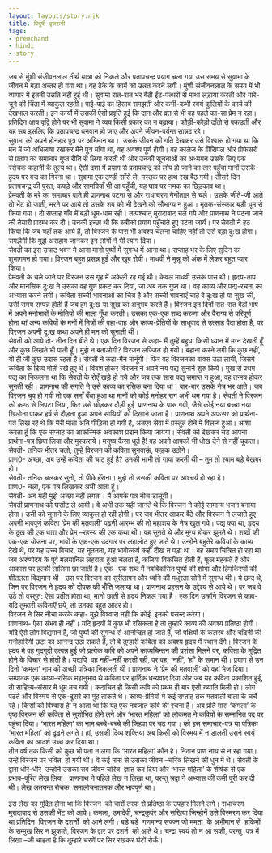 ```yaml
---  
layout: layouts/story.njk  
title: विदुषी वृजरानी  
tags:  
- premchand  
- hindi  
- story  
---  
```

    
जब से मुंशी संजीवनलाल तीर्थ यात्रा को निकले और प्रतापचन्द्र प्रयाग चला गया उस समय से सुवामा के जीवन में बड़ा अन्तर हो गया था। वह ठेके के कार्य को उन्नत करने लगी। मुंशी संजीवनलाल के समय में भी व्यापार में इतनी उन्नति नहीं हुई थी। सुवामा रात-रात भर बैठी ईंट-पत्थरों से माथा लड़ाया करती और गारे-चूने की चिंता में व्याकुल रहती। पाई-पाई का हिसाब समझती और कभी-कभी स्वयं कुलियों के कार्य की देखभाल करती। इन कार्यो में उसकी ऐसी प्रवृति हुई कि दान और व्रत से भी वह पहले का-सा प्रेम न रहा। प्रतिदिन आय वृद्वि होने पर भी सुवामा ने व्यय किसी प्रकार का न बढ़ाया। कौड़ी-कौड़ी दाँतो से पकड़ती और यह सब इसलिए कि प्रतापचन्द्र धनवान हो जाए और अपने जीवन-पर्यन्त सान्नद रहे।  
सुवामा को अपने होनहार पुत्र पर अभिमान था।  उसके जीवन की गति देखकर उसे विश्वास हो गया था कि मन में जो अभिलाषा रखकर मैंने पुत्र माँगा था, वह अवश्य पूर्ण होगी। वह कालेज के प्रिंसिपल और प्रोफेसरों से प्रताप का समाचार गुप्त रीति से लिया करती थी ओर उनकी सूचनाओं का अध्ययन उसके लिए एक रसेचक कहानी के तुल्य था। ऐसी दशा में प्रयाग से प्रतापचन्द्र को लोप हो जाने का तार पहुँचा मानों उसके हुदय पर वज्र का गिरना था। सुवामा एक ठण्डी साँसे ले, मस्तक पर हाथ रख बैठ गयी। तीसरे दिन प्रतापचन्द्र की पुस्त, कपड़े और सामग्रियाँ भी आ पहुँची, यह घाव पर नमक का छिड़काव था।  
प्रेमवती के मरे का समाचार पाते ही प्राणनाथ पटना से और राधाचरण नैनीताल से चले। उसके जीते-जी आते तो भेंट हो जाती, मरने पर आये तो उसके शव को भी देखने को सौभाग्य न हुआ। मृतक-संस्कार बड़ी धूम से किया गया। दो सप्ताह गाँव में बड़ी धूम-धाम रही। तत्पश्चात् मुरादाबाद चले गये और प्राणनाथ ने पटना जाने की तैयारी प्रारम्भ कर दी। उनकी इच्छा थी कि स्त्रीको प्रयाग पहुँचाते हुए पटना जायँ। पर सेवती ने हठ किया कि जब यहाँ तक आये हैं, तो विरजन के पास भी अवश्य चलना चाहिए नहीं तो उसे बड़ा दु:ख होगा। समझेगी कि मुझे असहाय जानकर इन लोगों ने भी त्याग दिया।  
सेवती का इस उचाट भवन मे आना मानो पुष्पों में सुगन्ध में आना था। सप्ताह भर के लिए सुदिन का शुभागमन हो गया। विरजन बहुत प्रसन्न हुई और खूब रोयी। माधवी ने मुन्नू को अंक में लेकर बहुत प्यार किया।  
प्रेमवती के चले जाने पर विरजन उस गृह में अकेली रह गई थी। केवल माधवी उसके पास थी। हृदय-ताप और मानसिक दु:ख ने उसका वह गुण प्रकट कर दिया, जा अब तक गुप्त था। वह काव्य और पद्य-रचना का अभ्यास करने लगी। कविता सच्ची भावनाओं का चित्र है और सच्ची भावनाएँ चाहे वे दु:ख हों या सुख की, उसी समय सम्पन्न होती हैं जब हम दु:ख या सुख का अनुभव करते हैं। विरजन इन दिनों रात-रात बैठी भाष में अपने मनोभावों के मोतियों की माला गूँथा करती। उसका एक-एक शब्द करुणा और वैराग्य से परिवूर्ण होता थां अन्य कवियों के मनों में मित्रों की वहा-वाह और काव्य-प्रेतियों के साधुवाद से उत्साह पैदा होता है, पर विरजन अपनी दु:ख कथा अपने ही मन को सुनाती थी।  
सेवती को आये दो- तीन दिन बीते थे। एक दिन विरजन से कहा- मैं तुम्हें बहुधा किसी ध्यान में मग्न देखती हूँ और कुछ लिखते भी पाती हूँ। मुझे न बताओगी? विरजन लज्जित हो गयी। बहाना करने लगी कि कुछ नहीं, यों ही जी कुछ उदास रहता है। सेवती ने कहा-मैंन मानूँगी। फिर वह विरजनका बाक्स उठा लायी, जिसमें कविता के दिव्य मोती रखे हुए थे। विवश होकर विरजन ने अपने नय पद्य सुनाने शुरु किये। मुख से प्रथम पद्य का निकलना था कि सेवती के रोएँ खड़े हो गये और जब तक सारा पद्य समाप्त न हुआ, वह तन्मय होकर सुनती रही। प्राणनाथ की संगति ने उसे काव्य का रसिक बना दिया था। बार-बार उसके नेत्र भर आते। जब विरजन चुप हो गयी तो एक समाँ बँधा हुआ था मानों को कोई मनोहर राग अभी थम गया है। सेवती ने विरजन को कण्ठ से लिपटा लिया, फिर उसे छोड़कर दौड़ी हुई  प्राणनाथ के पास गयी, जैसे कोई नया बच्चा नया खिलोना पाकर हर्ष से दौड़ता हुआ अपने साथियों को दिखाने जाता है। प्राणनाथ अपने अफसर को प्रार्थना-पत्र लिख रहे थे कि मेरी माता अति पीड़िता हो गयी है, अतएव सेवा में प्रस्तुत होने में विलम्ब हुआ। आशा करता हूँ कि एक सप्ताह का आकस्मिक अवकाश प्रदान किया जायगा। सेवती को देखकर चट आपना प्रार्थना-पत्र छिपा लिया और मुस्कराये। मनुष्य कैसा धूर्त है! वह अपने आपको भी धोख देने से नहीं चूकता।  
सेवती- तनिक भीतर चलो, तुम्हें विरजन की कविता सुनवाऊं, फड़क उठोगे।  
प्राण0- अच्छा, अब उन्हें कविता की चाट हुई है? उनकी भाभी तो गाया करती थी – तुम तो श्याम बड़े बेखबर हो।  
सेवती- तनिक चलकर सुनो, तो पीछे हॅंसना। मुझे तो उसकी कविता पर आश्चर्य हो रहा है।  
प्राण0- चलो, एक पत्र लिखकर अभी आता हूं।  
सेवती- अब यही मुझे अच्छा नहीं लगता। मैं आपके पत्र नोच डालूंगी।  
सेवती प्राणनाथ को घसीट ले आयी। वे अभी तक यही जानते थे कि विरजन ने कोई सामान्य भजन बनाया होगा। उसी को सुनाने के लिए व्याकुल हो रही होगी। पर जब भीतर आकर बैठे और विरजन ने लजाते हुए अपनी भावपूर्ण कविता ‘प्रेम की मतवाली’ पढ़नी आरम्भ की तो महाशय के नेत्र खुल गये। पद्य क्या था, हृदय के दुख की एक धारा और प्रेम –रहस्य की एक कथा थी। वह सुनते थे और मुग्ध होकर झुमते थे। शब्दों की एक-एक योजना पर, भावों के एक-एक उदगार पर लहालोट हुए जाते थे। उन्होंने बहुतेरे कवियां के काव्य देखे थे, पर यह उच्च विचार, यह नूतनता, यह भावोत्कर्ष कहीं दीख न पड़ा था। वह समय चित्रित हो रहा था जब अरुणोदय के पूर्व मलयानिल लहराता हुआ चलता है, कलियां विकसित होती हैं, फूल महकते हैं और आकाश पर हल्की लालिमा छा जाती है। एक –एक शब्द में नवविकसित पुष्पों की शोभा और हिमकिरणों की शीतलता विद्यमान थी। उस पर विरजन का सुरीलापन और ध्वनि की मधुरता सोने में सुगन्ध थी। ये छन्द थे, जिन पर विरजन ने हृदय को दीपक की भॉँति जलाया था। प्राणनाथ प्रहसन के उद्देश्य से आये थे। पर जब वे उठे तो वस्तुत: ऐसा प्रतीत होता था, मानो छाती से हृदय निकल गया है। एक दिन उन्होंने विरजन से कहा- यदि तुम्हारी कविताऍं छपे, तो उनका बहुत आदर हो।  
विरजन ने सिर नीचा करके कहा- मुझे विश्वास नहीं कि कोई  इनको पसन्द करेगा।  
प्राणनाथ- ऐसा संभव ही नहीं। यदि हृदयों में कुछ भी रसिकता है तो तुम्हारे काव्य की अवश्य प्रतिष्ठा होगी। यदि ऐसे लोग विद्यमान हैं, जो पुष्पों की सुगन्ध से आनन्दित हो जाते हैं, जो पक्षियों के कलरव और चाँदनी की मनोहारिणी छटा का आनन्द उठा सकते हैं, तो वे तुम्हारी कविता को अवश्य हृदय में स्थान देंगे। विरजन के ह्दय मे वह गुदगुदी उत्पन्न हुई जो प्रत्येक कवि को अपने काव्यचिन्तन की प्रशंसा मिलने पर, कविता के मुद्रित होने के विचार से होती है। यद्यपि  वह नहीं–नहीं करती रही, पर वह, ‘नहीं’, ‘हाँ’ के समान थी। प्रयाग से उन दिनों ‘कमला’ नाम की अच्छी पत्रिका निकलती थी। प्राणनाथ ने ‘प्रेम की मतवाली’ को वहां भेज दिया। सम्पादक एक काव्य–रसिक महानुभाव थे कविता पर हार्दिक धन्यवाद दिया ओर जब यह कविता प्रकाशित हुई, तो साहित्य–संसार में धूम मच गयी। कदाचित ही किसी कवि को प्रथम ही बार ऐसी ख्याति मिली हो। लोग पढते और विस्मय से एक-दूसरे का मुंह ताकते थे। काव्य–प्रेमियों मे कई सप्ताह तक मतवाली बाला के चर्चे रहे। किसी को विश्वास ही न आता था कि यह एक नवजात कवि की रचना है। अब प्रति मास ‘कमला’ के पृष्ठ विरजन की कविता से सुशोभित होने लगे और ‘भारत महिला’ को लोकमत ने कवियों के सम्मानित पद पर पहुंचा दिया। ‘भारत महिला’ का नाम बच्चे-बच्चे की जिहवा पर चढ गया। को इस समाचार-पत्र या पत्रिका ‘भारत महिला’ को ढूढने लगते। हां, उसकी दिव्य शक्तिया अब किसी को विस्मय में न डालती उसने स्वयं कविता का आदर्श उच्च कर दिया था।  
तीन वर्ष तक किसी को कुछ भी पता न लगा कि ‘भारत महिला’ कौन है। निदान प्राण नाथ से न रहा गया। उन्हें विरजन पर भक्ति  हो गयी थी। वे कई मांस से उसका जीवन –चरित्र लिखने की धुन में थे। सेवती के द्वारा धीरे-धीरे  उन्होनें उसका सब जीवन चरित्र  ज्ञात कर दिया और ‘भारत महिला’ के शीर्षक से एक प्रभाव–पूरित लेख लिया। प्राणनाथ ने पहिले लेख न लिखा था, परन्तु श्रद्वा ने अभ्यास की कमी पूरी कर दी थी। लेख अतयन्त रोचक, समालोचनातमक और भावपूर्ण था।  

इस लेख का मुदित होना था कि विरजन  को चारों तरफ से प्रतिष्ठा के उपहार मिलने लगे। राधाचरण मुरादाबाद से उसकी भेंट को आये। कमला, उमादेवी, चन्द्रकुवंर और सखिया जिन्होनें उसे विस्मरण कर दिया था प्रतिदिन  विरजन के दशर्नों  को आने लगी। बडे बडे  गणमान्य सज्ज्न जो ममता  के अभीमान से  हकिमों के सम्मुख सिर न झुकाते, विरजन के द्वार पर दशर्न  को आते थे। चन्द्रा स्वयं तो न आ सकी, परन्तु  पत्र में लिखा –जी चाहता है कि तुम्हारे चरणें पर सिर रखकर घंटों रोऊँ।  


    
